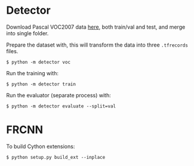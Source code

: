 Detector
========

Download Pascal VOC2007 data [here](http://host.robots.ox.ac.uk:8080/pascal/VOC/voc2007/), both train/val and test, and merge into single folder.

Prepare the dataset with, this will transform the data into three `.tfrecords` files.

```
$ python -m detector voc
```

Run the training with:

```
$ python -m detector train
```

Run the evaluator (separate process) with:

```
$ python -m detector evaluate --split=val
```


FRCNN
=====

To build Cython extensions:
```
$ python setup.py build_ext --inplace
```
